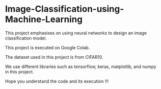 # Image-Classification-using-Machine-Learning

This project emphasises on using neural networks to design an image classification model.

This project is executed on Google Colab.

The dataset used in this project is from CIFAR10.

We use different libraries such as tensorflow, keras, matplotlib, and numpy in this project.

Hope you understand the code and its execution !!!
